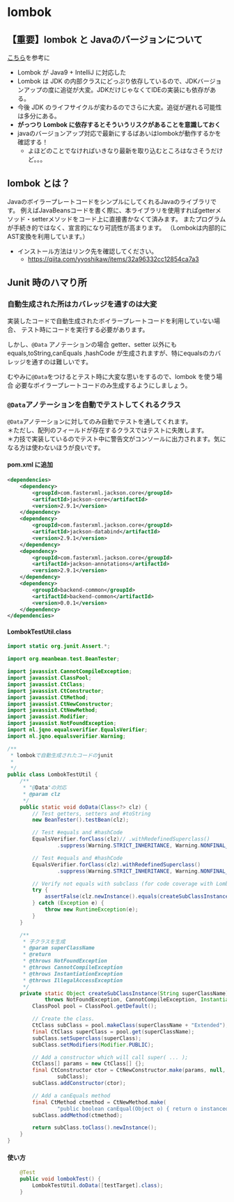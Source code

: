# lombok
## 【重要】lombok と Javaのバージョンについて
[こちら](https://qiita.com/tmurakam99/items/b5ffe7f18bc06577f619)を参考に

* Lombok が Java9 + IntelliJ に対応した
* Lombok は JDK の内部クラスにどっぷり依存しているので、JDKバージョンアップの度に追従が大変。JDKだけじゃなくてIDEの実装にも依存がある。
* 今後 JDK のライフサイクルが変わるのでさらに大変。追従が遅れる可能性は多分にある。
* **がっつり Lombok に依存するとそういうリスクがあることを意識しておく**
* javaのバージョンアップ対応で最新にするばあいはlombokが動作するかを確認する！
	* よほどのことでなければいきなり最新を取り込むところはなさそうだけど。。。

## lombok とは？
JavaのボイラープレートコードをシンプルにしてくれるJavaのライブラリです。
例えばJavaBeansコードを書く際に、本ライブラリを使用すればgetterメソッド・setterメソッドをコード上に直接書かなくて済みます。
またプログラムが手続き的ではなく、宣言的になり可読性が高まります。
（Lombokは内部的にAST変換を利用しています。）

* インストール方法はリンク先を確認してください。
    * https://qiita.com/yyoshikaw/items/32a96332cc12854ca7a3

## Junit 時のハマり所
### 自動生成された所はカバレッジを通すのは大変
 実装したコードで自動生成されたボイラープレートコードを利用していない場合、
テスト時にコードを実行する必要があります。

しかし、`@Data` アノテーションの場合 getter、setter 以外にも equals,toString,canEquals ,hashCode が生成されますが、特にequalsのカバレッジを通すのは難しいです。

むやみに`@Data`をつけるとテスト時に大変な思いをするので、lombok を使う場合
必要なボイラープレートコードのみ生成するようにしましょう。

### `@Data`アノテーションを自動でテストしてくれるクラス
`@Data`アノテーションに対してのみ自動でテストを通してくれます。  
＊ただし、配列のフィールドが存在するクラスではテストに失敗します。  
＊力技で実装しているのでテスト中に警告文がコンソールに出力されます。気になる方は使わないほうが良いです。

#### pom.xml に追加
```xml :pom
<dependencies>
	<dependency>
		<groupId>com.fasterxml.jackson.core</groupId>
		<artifactId>jackson-core</artifactId>
		<version>2.9.1</version>
	</dependency>
	<dependency>
		<groupId>com.fasterxml.jackson.core</groupId>
		<artifactId>jackson-databind</artifactId>
		<version>2.9.1</version>
	</dependency>
	<dependency>
		<groupId>com.fasterxml.jackson.core</groupId>
		<artifactId>jackson-annotations</artifactId>
		<version>2.9.1</version>
	</dependency>
	<dependency>
		<groupId>backend-common</groupId>
		<artifactId>backend-common</artifactId>
		<version>0.0.1</version>
	</dependency>
</dependencies>
```

####  LombokTestUtil.class
```java
import static org.junit.Assert.*;

import org.meanbean.test.BeanTester;

import javassist.CannotCompileException;
import javassist.ClassPool;
import javassist.CtClass;
import javassist.CtConstructor;
import javassist.CtMethod;
import javassist.CtNewConstructor;
import javassist.CtNewMethod;
import javassist.Modifier;
import javassist.NotFoundException;
import nl.jqno.equalsverifier.EqualsVerifier;
import nl.jqno.equalsverifier.Warning;

/**
 * lombokで自動生成されたコードのjunit
 *
 */
public class LombokTestUtil {
	/**
	 * "@Data"の対応
	 * @param clz
	 */
	public static void doData(Class<?> clz) {
		// Test getters, setters and #toString
		new BeanTester().testBean(clz);

		// Test #equals and #hashCode
		EqualsVerifier.forClass(clz)// .withRedefinedSuperclass()
				.suppress(Warning.STRICT_INHERITANCE, Warning.NONFINAL_FIELDS).verify();

		// Test #equals and #hashCode
		EqualsVerifier.forClass(clz).withRedefinedSuperclass()
				.suppress(Warning.STRICT_INHERITANCE, Warning.NONFINAL_FIELDS).verify();

		// Verify not equals with subclass (for code coverage with Lombok)
		try {
			assertFalse(clz.newInstance().equals(createSubClassInstance(clz.getName())));
		} catch (Exception e) {
			throw new RuntimeException(e);
		}
	}

	/**
	 * 子クラスを生成
	 * @param superClassName
	 * @return
	 * @throws NotFoundException
	 * @throws CannotCompileException
	 * @throws InstantiationException
	 * @throws IllegalAccessException
	 */
	private static Object createSubClassInstance(String superClassName)
			throws NotFoundException, CannotCompileException, InstantiationException, IllegalAccessException {
		ClassPool pool = ClassPool.getDefault();

		// Create the class.
		CtClass subClass = pool.makeClass(superClassName + "Extended");
		final CtClass superClass = pool.get(superClassName);
		subClass.setSuperclass(superClass);
		subClass.setModifiers(Modifier.PUBLIC);

		// Add a constructor which will call super( ... );
		CtClass[] params = new CtClass[] {};
		final CtConstructor ctor = CtNewConstructor.make(params, null, CtNewConstructor.PASS_PARAMS, null, null,
				subClass);
		subClass.addConstructor(ctor);

		// Add a canEquals method
		final CtMethod ctmethod = CtNewMethod.make(
				"public boolean canEqual(Object o) { return o instanceof " + superClassName + "Extended; }", subClass);
		subClass.addMethod(ctmethod);

		return subClass.toClass().newInstance();
	}
}
```

#### 使い方
```java
	@Test
	public void lombokTest() {
		LombokTestUtil.doData([testTarget].class);
	}
```

